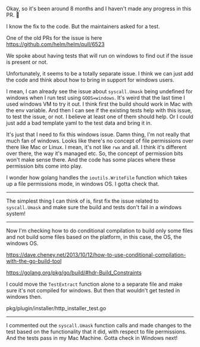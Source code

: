 Okay, so it's been around 8 months and I haven't made any progress in this PR.
🙈

I know the fix to the code. But the maintainers asked for a test.

One of the old PRs for the issue is here
https://github.com/helm/helm/pull/6523

We spoke about having tests that will run on windows to find out if the issue
is present or not.

Unfortunately, it seems to be a totally separate issue. I think we can just
add the code and think about how to bring in support for windows users.

I mean, I can already see the issue about `syscall.Umask` being undefined
for windows when I run test using `GOOS=windows`. It's weird that the last time
I used windows VM to try it out. I think first the build should work in Mac with
the env variable. And then I can see if the existing tests help with this issue,
to test the issue, or not. I believe at least one of them should help. Or I
could just add a bad template yaml to the test data and bring it in.

It's just that I need to fix this windows issue. Damn thing, I'm not really that
much fan of windows. Looks like there's no concept of file permissions over there
like Mac or Linux. I mean, it's not like `rwx` and all. I think it's different
over there, the way it's managed etc. So, the concept of permission bits won't
make sense there. And the code has some places where these permission bits
come into play.

I wonder how golang handles the `ioutils.WriteFile` function which takes up a
file permissions mode, in windows OS. I gotta check that.

---

The simplest thing I can think of is, first fix the issue related to
`syscall.Umask` and make sure the build and tests don't fail in a windows system!

---

Now I'm checking how to do conditional compilation to build only some files
and not build some files based on the platform, in this case, the OS, the windows
OS.

https://dave.cheney.net/2013/10/12/how-to-use-conditional-compilation-with-the-go-build-tool

https://golang.org/pkg/go/build/#hdr-Build_Constraints

I could move the `TestExtract` function alone to a separate file and make sure
it's not compiled for windows. But then that wouldn't get tested in windows
then.

pkg/plugin/installer/http_installer_test.go

---

I commented out the `syscall.Umask` function calls and made changes to the test
based on the functionality that it did, with respect to file permissions. And
the tests pass in my Mac Machine. Gotta check in Windows next!


